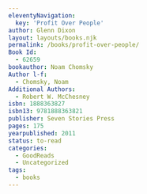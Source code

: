```yaml
---
eleventyNavigation:
  key: 'Profit Over People'
author: Glenn Dixon
layout: layouts/books.njk
permalink: /books/profit-over-people/
Book Id:
  - 62659
bookauthor: Noam Chomsky
Author l-f:
  - Chomsky, Noam
Additional Authors:
  - Robert W. McChesney
isbn: 1888363827
isbn13: 9781888363821
publisher: Seven Stories Press
pages: 175
yearpublished: 2011
status: to-read
categories:
  - GoodReads
  - Uncategorized
tags:
  - books
---
```

